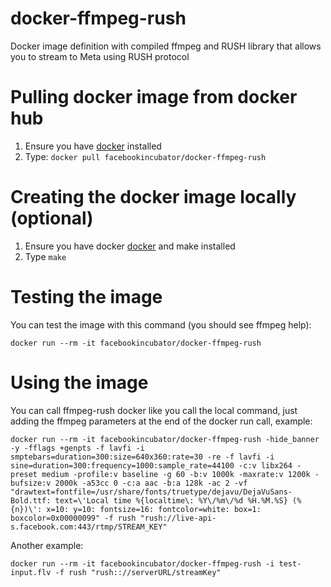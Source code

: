 # docker-ffmpeg-rush
Docker image definition with compiled ffmpeg and RUSH library that allows you to stream to Meta using RUSH protocol

# Pulling docker image from docker hub
1. Ensure you have [docker](https://www.docker.com) installed
2. Type: `docker pull facebookincubator/docker-ffmpeg-rush`

# Creating the docker image locally (optional)
1. Ensure you have docker [docker](https://www.docker.com) and make installed
2. Type `make`

# Testing the image
You can test the image with this command (you should see ffmpeg help):
```
docker run --rm -it facebookincubator/docker-ffmpeg-rush
```

# Using the image
You can call ffmpeg-rush docker like you call the local command, just adding the ffmpeg parameters at the end of the docker run call, example:
```
docker run --rm -it facebookincubator/docker-ffmpeg-rush -hide_banner -y -fflags +genpts -f lavfi -i smptebars=duration=300:size=640x360:rate=30 -re -f lavfi -i sine=duration=300:frequency=1000:sample_rate=44100 -c:v libx264 -preset medium -profile:v baseline -g 60 -b:v 1000k -maxrate:v 1200k -bufsize:v 2000k -a53cc 0 -c:a aac -b:a 128k -ac 2 -vf "drawtext=fontfile=/usr/share/fonts/truetype/dejavu/DejaVuSans-Bold.ttf: text=\'Local time %{localtime\: %Y\/%m\/%d %H.%M.%S} (%{n})\': x=10: y=10: fontsize=16: fontcolor=white: box=1: boxcolor=0x00000099" -f rush "rush://live-api-s.facebook.com:443/rtmp/STREAM_KEY"
```
Another example:
```
docker run --rm -it facebookincubator/docker-ffmpeg-rush -i test-input.flv -f rush "rush:://serverURL/streamKey"
```
